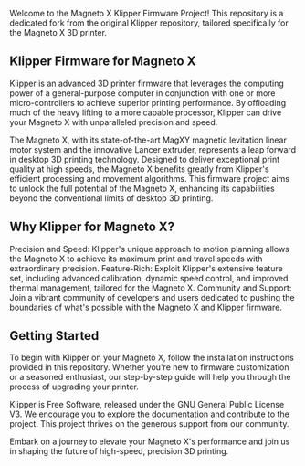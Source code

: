 
Welcome to the Magneto X Klipper Firmware Project! This repository is a dedicated fork from the original Klipper repository, tailored specifically for the Magneto X 3D printer.

## Klipper Firmware for Magneto X
Klipper is an advanced 3D printer firmware that leverages the computing power of a general-purpose computer in conjunction with one or more micro-controllers to achieve superior printing performance. By offloading much of the heavy lifting to a more capable processor, Klipper can drive your Magneto X with unparalleled precision and speed.

The Magneto X, with its state-of-the-art MagXY magnetic levitation linear motor system and the innovative Lancer extruder, represents a leap forward in desktop 3D printing technology. Designed to deliver exceptional print quality at high speeds, the Magneto X benefits greatly from Klipper's efficient processing and movement algorithms. This firmware project aims to unlock the full potential of the Magneto X, enhancing its capabilities beyond the conventional limits of desktop 3D printing.

## Why Klipper for Magneto X?
Precision and Speed: Klipper's unique approach to motion planning allows the Magneto X to achieve its maximum print and travel speeds with extraordinary precision.
Feature-Rich: Exploit Klipper's extensive feature set, including advanced calibration, dynamic speed control, and improved thermal management, tailored for the Magneto X.
Community and Support: Join a vibrant community of developers and users dedicated to pushing the boundaries of what's possible with the Magneto X and Klipper firmware.

## Getting Started
To begin with Klipper on your Magneto X, follow the installation instructions provided in this repository. Whether you're new to firmware customization or a seasoned enthusiast, our step-by-step guide will help you through the process of upgrading your printer.

Klipper is Free Software, released under the GNU General Public License V3. We encourage you to explore the documentation and contribute to the project. This project thrives on the generous support from our community.

Embark on a journey to elevate your Magneto X's performance and join us in shaping the future of high-speed, precision 3D printing.
